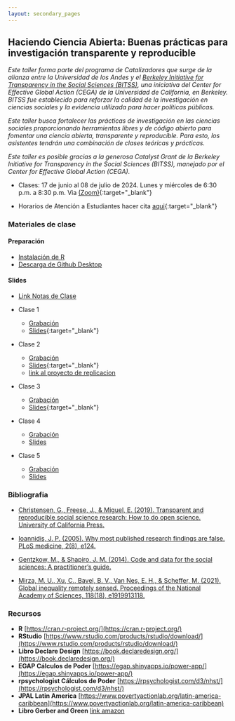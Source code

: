 ```yaml
---
layout: secondary_pages
---
```


## Haciendo Ciencia Abierta: Buenas prácticas para investigación transparente y reproducible

*Este taller forma parte del programa de Catalizadores que surge de la alianza entre la Universidad de los Andes y el [Berkeley Initiative for Transparency in the Social Sciences (BITSS)](https://www.bitss.org/), una iniciativa del Center for Effective Global Action (CEGA) de la Universidad de California, en Berkeley. BITSS fue establecido para reforzar la calidad de la investigación en ciencias sociales y la evidencia utilizada para hacer políticas públicas.*

*Este taller busca fortalecer las prácticas de investigación en las ciencias sociales proporcionando herramientas libres y de código abierto para fomentar una ciencia abierta, transparente y reproducible. Para esto, los asistentes tendrán una combinación de clases teóricas y prácticas.*

*Este taller es posible gracias a la generosa Catalyst Grant de la Berkeley Initiative for Transparency in the Social Sciences (BITSS), manejado por el Center for Effective Global Action (CEGA).*


- Clases: 17 de junio al 08 de julio de 2024. Lunes y miércoles de 6:30 p.m. a 8:30 p.m. Via [(Zoom)](https://uniandes-edu-co.zoom.us/j/81459093801){:target="_blank"}
	
	
- Horarios de Atención a Estudiantes  hacer cita [aqui](https://calendly.com/i-sarmiento/horarios-atencion-estudiantes){:target="_blank"}
	

### Materiales de clase

#### Preparación
- [Instalación de  R](https://rawcdn.githack.com/ignaciomsarmiento/BDML_USCO/53fbb98c1795eaa9c826135f3e12610d3027c896/Tutorials/01_Install_R/Install_R.html)
- [Descarga de Github Desktop](https://desktop.github.com/)


#### Slides

- [Link Notas de Clase](https://ignaciomsarmiento.github.io/HCA_Book/)

- Clase 1 
	- [Grabación](https://uniandes-my.sharepoint.com/:v:/g/personal/i_sarmiento_uniandes_edu_co/EdjgkBXCAZREiqw00TML9n4BanteN7daV4jiUB_IBX0cHw?e=P9BiiI)
	- [Slides](https://ignaciomsarmiento.github.io/teaching/HCA/Clase01/slides_day1#1){:target="_blank"}
	

- Clase 2 
	- [Grabación](https://uniandes-my.sharepoint.com/:v:/g/personal/i_sarmiento_uniandes_edu_co/EYzVoOcaV_1Dn5zMd47wiJ4BoOhljWVdqwl2OVYO560jqw?e=STYyLc)
	- [Slides](https://ignaciomsarmiento.github.io/teaching/HCA/Clase02/slides_day2#2){:target="_blank"}
	- [link al proyecto de replicacion](https://github.com/ignaciomsarmiento/ignaciomsarmiento.github.io/tree/master/teaching/HCA/Clase02/inequality_RS)


- Clase 3 
	- [Grabación](https://uniandes-my.sharepoint.com/:v:/g/personal/i_sarmiento_uniandes_edu_co/EV22FMS4OIlFi-9O5QYO_0QBKJG2iY_3m3JS71K9BANZ6w?e=TIWHcz)
	- [Slides](https://htmlpreview.github.io/?https://github.com/guscastilloa/guscastilloa.github.io/blob/master/_projects/teaching/Clase03/Clase03.html#/title-slide){:target="_blank"}

- Clase 4
	- [Grabación](https://uniandes-my.sharepoint.com/:v:/g/personal/i_sarmiento_uniandes_edu_co/EdKG4l3HnKdOtngcWZDU_2AB843r6xm1BQF41gV-16pj4g?e=sI2Mpm)
	- [Slides](https://html-preview.github.io/?url=https://github.com/guscastilloa/guscastilloa.github.io/blob/master/_projects/teaching/Clase04/Clase04.html)


- Clase 5
	- [Grabación](https://uniandes-my.sharepoint.com/:v:/g/personal/i_sarmiento_uniandes_edu_co/Ee6Mtv7Bay9LqNQboOU4OmsBK6x5ocgutLeoDHkyci_xbw?e=vIutpw)
	- [Slides](https://html-preview.github.io/?url=https://github.com/guscastilloa/guscastilloa.github.io/blob/master/_projects/teaching/Clase05/Clase05.html)



### Bibliografia

- [Christensen, G., Freese, J., & Miguel, E. (2019). Transparent and reproducible social science research: How to do open science. University of California Press.](https://www.ucpress.edu/book/9780520296954/transparent-and-reproducible-social-science-research)

- [Ioannidis, J. P. (2005). Why most published research findings are false. PLoS medicine, 2(8), e124.](https://journals.plos.org/plosmedicine/article?id=10.1371/journal.pmed.0020124&xid=17259,15700019,15700186,15700190,15700248)

- [Gentzkow, M., & Shapiro, J. M. (2014). Code and data for the social sciences: A practitioner’s guide.](https://web.stanford.edu/~gentzkow/research/CodeAndData.pdf)

- [Mirza, M. U., Xu, C., Bavel, B. V., Van Nes, E. H., & Scheffer, M. (2021). Global inequality remotely sensed. Proceedings of the National Academy of Sciences, 118(18), e1919913118.](https://www.pnas.org/doi/full/10.1073/pnas.1919913118)

### Recursos

- **R**  [https://cran.r-project.org/](https://cran.r-project.org/)
- **RStudio**  [https://www.rstudio.com/products/rstudio/download/](https://www.rstudio.com/products/rstudio/download/)
- **Libro Declare Design** [https://book.declaredesign.org/](https://book.declaredesign.org/)
- **EGAP Cálculos de Poder** [https://egap.shinyapps.io/power-app/](https://egap.shinyapps.io/power-app/)
- **rpsychologist Cálculos de Poder** [https://rpsychologist.com/d3/nhst/](https://rpsychologist.com/d3/nhst/)
- **JPAL Latin America** [https://www.povertyactionlab.org/latin-america-caribbean](https://www.povertyactionlab.org/latin-america-caribbean)
- **Libro Gerber and Green** [link amazon](https://www.amazon.com/Field-Experiments-Design-Analysis-Interpretation/dp/0393979954)